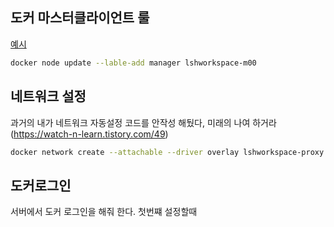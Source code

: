 ## 도커 마스터클라이언트 룰
[예시](https://docs.docker.com/engine/swarm/manage-nodes/)
```bash
docker node update --lable-add manager lshworkspace-m00
```


## 네트워크 설정

과거의 내가 네트워크 자동설정 코드를 안작성 해뒀다, 미래의 나여 하거라
(https://watch-n-learn.tistory.com/49)
```bash
docker network create --attachable --driver overlay lshworkspace-proxy
```

## 도커로그인
서버에서 도커 로그인을 해줘 한다. 첫번쨰 설정할때
